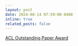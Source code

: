 ```yaml
---
layout: post
date: 2024-08-14 07:59:00-0400
inline: true
related_posts: false
---
```


<a href="https://www.aclweb.org/" target='_blank'>ACL Outstanding Paper Award</a>

